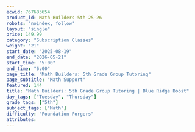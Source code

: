 ```yaml
---
ecwid: 767683654
product_id: Math-Builders-5th-25-26
robots: "noindex, follow"
layout: "single"
price: 149.99
category: "Subscription Classes"
weight: "21"
start_date: "2025-08-19"
end_date: "2026-05-21"
start_time: "5:00"
end_time: "6:00"
page_title: "Math Builders: 5th Grade Group Tutoring"
page_subtitle: "Math Support"
featured: 144
title: "Math Builders: 5th Grade Group Tutoring | Blue Ridge Boost"
day_tags: ["Tuesday", "Thursday"]
grade_tags: ["5th"]
subject_tags: ["Math"]
difficulty: "Foundation Forgers"
attributes:
---
```

